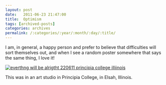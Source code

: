 ```yaml
---
layout: post
date:	2011-06-23 21:47:00
title:  Optimism
tags: [archived-posts]
categories: archives
permalink: /:categories/:year/:month/:day/:title/
---
```

I am, in general, a happy person and prefer to believe that difficulties will sort themselves out, and when I see a random poster somewhere that says the same thing, I love it!

<a href="http://s1142.photobucket.com/albums/n602/Deepapctrsglr/?action=view&amp;current=IMG_1984.jpg" target="_blank"><img src="http://i1142.photobucket.com/albums/n602/Deepapctrsglr/IMG_1984.jpg" border="0" alt="everthng will be alrigtht 220611 principia college illiinois"></a>

This was in an art studio in Principia College, in Elsah, Illinois.
